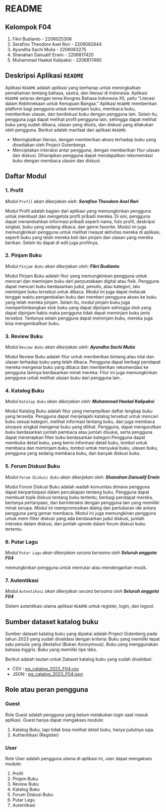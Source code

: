 # README


## Kelompok F04
1. Fikri Budianto - 2206025306
2. Serafino Theodore Axel Rori - 2206082644
3. Ayundha Sachi Mulia - 2206083275
4. Shanahan Danualif Erwin - 2206817420
5. Muhammad Haekal Kalipaksi - 2206817490

## Deskripsi Aplikasi `README`
Aplikasi `README` adalah aplikasi yang berharap untuk meningkatkan pemahaman tentang bahasa, sastra, dan literasi di Indonesia.  Aplikasi `README` selaras dengan tema Kongres Bahasa Indonesia XII, yaitu "Literasi dalam Kebhinekaan untuk Kemajuan Bangsa." Aplikasi `README` memberikan platform bagi pengguna untuk meminjam buku, membaca buku, memberikan ulasan, dan berdiskusi buku dengan pengguna lain. Selain itu, pengguna juga dapat melihat profil pengguna lain, sehingga dapat melihat buku yang sudah dibaca, ulasan yang ditulis, dan diskusi yang dilakukan oleh pengguna. Berikut adalah manfaat dari aplikasi `README`:
- Meningkatkan literasi, dengan memberikan akses terhadap buku yang disediakan oleh Project Gutenbergs.
- Menciptakan interaksi antar pengguna, dengan memberikan fitur ulasan dan diskusi. Diharapkan pengguna dapat mendapatkan rekomendasi buku dengan membaca ulasan dan diskusi.

## Daftar Modul
### 1. Profil 
*Modul `Profil` akan dikerjakan oleh: **Serafino Theodore Axel Rori***

   Modul Profil adalah bagian dari aplikasi yang memungkinkan pengguna untuk membuat dan mengelola profil pribadi mereka. Di sini, pengguna dapat menambahkan informasi pribadi seperti nama, foto profil, deskripsi singkat, buku yang sedang dibaca, dan genre favorite. Modul ini juga memungkinkan pengguna untuk melihat riwayat aktivitas mereka di aplikasi, seperti buku yang telah mereka beli dan pinjam dan ulasan yang mereka berikan. Selain itu dapat di edit juga profilnya.

### 2. Pinjam Buku
*Modul `Pinjam Buku` akan dikerjakan oleh: **Fikri Budianto***

Modul Pinjam Buku adalah fitur yang memungkinkan pengguna untuk mencari dan meminjam buku dari perpustakaan digital atau fisik. Pengguna dapat mencari buku berdasarkan judul, penulis, atau kategori, lalu meminjam buku tersebut untuk dibaca. Modul ini juga dapat melacak tenggat waktu pengembalian buku dan memberi pengguna akses ke buku yang telah mereka pinjam. Selain itu, modul pinjam buku juga mempertimbangkan stok buku yang dapat dipinjam sehingga stok yang dapat dipinjam habis maka pengguna tidak dapat meminjam buku jenis tersebut. Tentunya selain pengguna dapat meminjam buku, mereka juga bisa mengembalikan buku.

### 3. Review Buku 
*Modul `Review Buku` akan dikerjakan oleh: **Ayundha Sachi Mulia***

Modul Review Buku adalah fitur untuk memberikan bintang atau nilai dan ulasan terhadap buku yang telah dibaca. Pengguna dapat berbagi pendapat mereka mengenai buku yang dibaca dan memberikan rekomendasi ke pengguna lainnya berdasarkan minat mereka. Fitur ini juga memungkinkan pengguna untuk melihat ulasan buku dari pengguna lain.

### 4. Katalog Buku
*Modul `Katalog Buku` akan dikerjakan oleh: **Muhammad Haekal Kalipaksi***

Modul Katalog Buku adalah fitur yang menampilkan daftar lengkap buku yang tersedia. Pengguna dapat menjelajahi katalog tersebut untuk mencari buku sesuai kategori, melihat informasi tentang buku, dan juga membaca sinopsis singkat mengenai buku yang dilihat. Pengguna, dapat mengurutkan buku berdasarkan jumlah pembaca atau jumlah disukai, serta pengguna dapat menerapkan filter buku berdasarkan kategori.Pengguna dapat membuka detail buku, yang berisi informasi detail buku, tombol untuk membaca dan meminjam buku, tombol untuk menyukai buku, ulasan buku, pengguna yang sedang membaca buku, dan banyak diskusi buku. 

### 5. Forum Diskusi Buku
*Modul `Forum Diskusi Buku` akan dikerjakan oleh: **Shanahan Danualif Erwin***

Modul Forum Diskusi Buku adalah wadah komunitas dimana pengguna dapat berpartisipasi dalam percakapan tentang buku. Pengguna dapat membuat topik diskusi tentang buku tertentu, berbagi pendapat mereka, bertanya pertanyaan, dan berinteraksi dengan pengguna lain yang memiliki minat serupa. Modul ini mempromosikan dialog dan pertukaran ide antara pengguna yang gemar membaca. Modul ini juga memungkinan pengguna untuk mem-filter diskusi yang ada berdasarkan judul diskusi, jumlah interaksi dalam diskusi, dan jumlah upvote dalam forum diskusi buku tertentu. 

### 6. Putar Lagu
*Modul `Putar Lagu` akan dikerjakan secara bersama oleh **Seluruh anggota F04***

memungkinkan pengguna untuk memutar atau mendengarkan musik.

### 7. Autentikasi
*Modul `Autentikasi` akan dikerjakan secara bersama oleh **Seluruh anggota F04***

Sistem autentikasi utama aplikasi `README` untuk register, login, dan logout.


## Sumber dataset katalog buku
Sumber dataset katalog buku yang dipakai adalah Project Gutenberg pada tahun 2023 yang sudah divalidasi dengan kriteria:
Buku yang memiliki tepat satu penulis yang diketahui (Bukan Anonymous).
Buku yang menggunakan bahasa inggris.
Buku yang memiliki tipe teks.

Berikut adalah tautan untuk Dataset katalog buku yang sudah divalidasi:
- CSV	: [pg_catalog_2023_F04.csv](https://drive.google.com/file/d/1cjD7FjjnnaZwMqWoGEQ87otuo28jNluj/view?usp=sharing)
- JSON	: [pg_catalog_2023_F04.json](https://drive.google.com/file/d/11IAON9xykmFxcgPN8nAtMAjqrGROxbJ4/view?usp=sharing)

## Role atau peran pengguna
### Guest
Role Guest adalah pengguna yang belum melakukan login saat masuk aplikasi. Guest hanya dapat mengakses module:
1. Katalog Buku, tapi tidak bisa melihat detail buku, hanya judulnya saja.
2. Authentikasi (Register)

### User
Role User adalah pengguna utama di aplikasi ini, user dapat mengakses module:
1. Profil
2. Pinjam Buku
3. Review Buku
4. Katalog Buku
5. Forum Diskusi Buku
6. Putar Lagu
7. Autentikasi